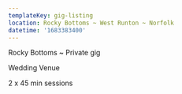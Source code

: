 ```yaml
---
templateKey: gig-listing
location: Rocky Bottoms ~ West Runton ~ Norfolk
datetime: '1683383400'
---
```

Rocky Bottoms ~ Private gig

Wedding Venue

2﻿ x 45 min sessions